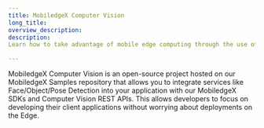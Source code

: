 ```yaml
---
title: MobiledgeX Computer Vision
long_title: 
overview_description: 
description: 
Learn how to take advantage of mobile edge computing through the use of our MobiledgeX Computer Vision Android library and Face Detection Server

---
```


MobiledgeX Computer Vision is an open-source project hosted on our MobiledgeX Samples repository that allows you to integrate services like Face/Object/Pose Detection into your application with our MobiledgeX SDKs and Computer Vision REST APIs. This allows developers to focus on developing their client applications without worrying about deployments on the Edge.

